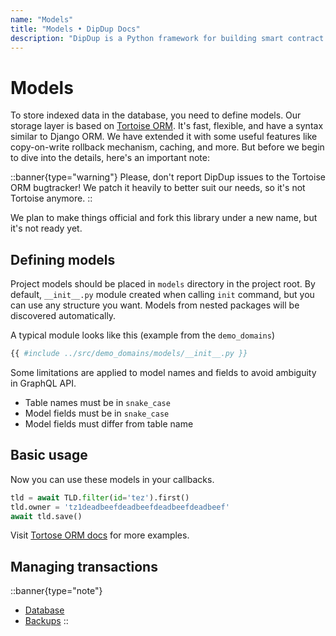 ```yaml
---
name: "Models"
title: "Models • DipDup Docs"
description: "DipDup is a Python framework for building smart contract indexers. It helps developers focus on business logic instead of writing a boilerplate to store and serve data."
---
```


# Models

To store indexed data in the database, you need to define models. Our storage layer is based on [Tortoise ORM](https://tortoise.github.io/index.html). It's fast, flexible, and have a syntax similar to Django ORM. We have extended it with some useful features like copy-on-write rollback mechanism, caching, and more. But before we begin to dive into the details, here's an important note:

::banner{type="warning"}
Please, don't report DipDup issues to the Tortoise ORM bugtracker! We patch it heavily to better suit our needs, so it's not Tortoise anymore.
::

We plan to make things official and fork this library under a new name, but it's not ready yet.

## Defining models

Project models should be placed in `models` directory in the project root. By default, `__init__.py` module created when calling `init` command, but you can use any structure you want. Models from nested packages will be discovered automatically.

A typical module looks like this (example from the `demo_domains`)

```python
{{ #include ../src/demo_domains/models/__init__.py }}
```

Some limitations are applied to model names and fields to avoid ambiguity in GraphQL API.

* Table names must be in `snake_case`
* Model fields must be in `snake_case`
* Model fields must differ from table name

## Basic usage

Now you can use these models in your callbacks.

```python
tld = await TLD.filter(id='tez').first()
tld.owner = 'tz1deadbeefdeadbeefdeadbeefdeadbeef'
await tld.save()
```

Visit [Tortose ORM docs](https://tortoise.github.io/examples.html) for more examples.

## Managing transactions

<!-- TODO: We manage it for indexes, you can't open another one, for hooks there's `atomic` flag -->

::banner{type="note"}

* [Database](../5.deployment/1.database.md)
* [Backups](../5.deployment/2.backups.md)
::
